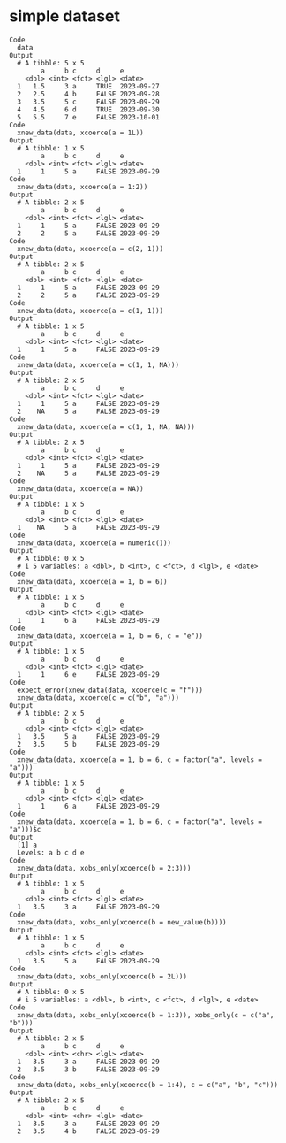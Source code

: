 # simple dataset

    Code
      data
    Output
      # A tibble: 5 x 5
            a     b c     d     e         
        <dbl> <int> <fct> <lgl> <date>    
      1   1.5     3 a     TRUE  2023-09-27
      2   2.5     4 b     FALSE 2023-09-28
      3   3.5     5 c     FALSE 2023-09-29
      4   4.5     6 d     TRUE  2023-09-30
      5   5.5     7 e     FALSE 2023-10-01
    Code
      xnew_data(data, xcoerce(a = 1L))
    Output
      # A tibble: 1 x 5
            a     b c     d     e         
        <dbl> <int> <fct> <lgl> <date>    
      1     1     5 a     FALSE 2023-09-29
    Code
      xnew_data(data, xcoerce(a = 1:2))
    Output
      # A tibble: 2 x 5
            a     b c     d     e         
        <dbl> <int> <fct> <lgl> <date>    
      1     1     5 a     FALSE 2023-09-29
      2     2     5 a     FALSE 2023-09-29
    Code
      xnew_data(data, xcoerce(a = c(2, 1)))
    Output
      # A tibble: 2 x 5
            a     b c     d     e         
        <dbl> <int> <fct> <lgl> <date>    
      1     1     5 a     FALSE 2023-09-29
      2     2     5 a     FALSE 2023-09-29
    Code
      xnew_data(data, xcoerce(a = c(1, 1)))
    Output
      # A tibble: 1 x 5
            a     b c     d     e         
        <dbl> <int> <fct> <lgl> <date>    
      1     1     5 a     FALSE 2023-09-29
    Code
      xnew_data(data, xcoerce(a = c(1, 1, NA)))
    Output
      # A tibble: 2 x 5
            a     b c     d     e         
        <dbl> <int> <fct> <lgl> <date>    
      1     1     5 a     FALSE 2023-09-29
      2    NA     5 a     FALSE 2023-09-29
    Code
      xnew_data(data, xcoerce(a = c(1, 1, NA, NA)))
    Output
      # A tibble: 2 x 5
            a     b c     d     e         
        <dbl> <int> <fct> <lgl> <date>    
      1     1     5 a     FALSE 2023-09-29
      2    NA     5 a     FALSE 2023-09-29
    Code
      xnew_data(data, xcoerce(a = NA))
    Output
      # A tibble: 1 x 5
            a     b c     d     e         
        <dbl> <int> <fct> <lgl> <date>    
      1    NA     5 a     FALSE 2023-09-29
    Code
      xnew_data(data, xcoerce(a = numeric()))
    Output
      # A tibble: 0 x 5
      # i 5 variables: a <dbl>, b <int>, c <fct>, d <lgl>, e <date>
    Code
      xnew_data(data, xcoerce(a = 1, b = 6))
    Output
      # A tibble: 1 x 5
            a     b c     d     e         
        <dbl> <int> <fct> <lgl> <date>    
      1     1     6 a     FALSE 2023-09-29
    Code
      xnew_data(data, xcoerce(a = 1, b = 6, c = "e"))
    Output
      # A tibble: 1 x 5
            a     b c     d     e         
        <dbl> <int> <fct> <lgl> <date>    
      1     1     6 e     FALSE 2023-09-29
    Code
      expect_error(xnew_data(data, xcoerce(c = "f")))
      xnew_data(data, xcoerce(c = c("b", "a")))
    Output
      # A tibble: 2 x 5
            a     b c     d     e         
        <dbl> <int> <fct> <lgl> <date>    
      1   3.5     5 a     FALSE 2023-09-29
      2   3.5     5 b     FALSE 2023-09-29
    Code
      xnew_data(data, xcoerce(a = 1, b = 6, c = factor("a", levels = "a")))
    Output
      # A tibble: 1 x 5
            a     b c     d     e         
        <dbl> <int> <fct> <lgl> <date>    
      1     1     6 a     FALSE 2023-09-29
    Code
      xnew_data(data, xcoerce(a = 1, b = 6, c = factor("a", levels = "a")))$c
    Output
      [1] a
      Levels: a b c d e
    Code
      xnew_data(data, xobs_only(xcoerce(b = 2:3)))
    Output
      # A tibble: 1 x 5
            a     b c     d     e         
        <dbl> <int> <fct> <lgl> <date>    
      1   3.5     3 a     FALSE 2023-09-29
    Code
      xnew_data(data, xobs_only(xcoerce(b = new_value(b))))
    Output
      # A tibble: 1 x 5
            a     b c     d     e         
        <dbl> <int> <fct> <lgl> <date>    
      1   3.5     5 a     FALSE 2023-09-29
    Code
      xnew_data(data, xobs_only(xcoerce(b = 2L)))
    Output
      # A tibble: 0 x 5
      # i 5 variables: a <dbl>, b <int>, c <fct>, d <lgl>, e <date>
    Code
      xnew_data(data, xobs_only(xcoerce(b = 1:3)), xobs_only(c = c("a", "b")))
    Output
      # A tibble: 2 x 5
            a     b c     d     e         
        <dbl> <int> <chr> <lgl> <date>    
      1   3.5     3 a     FALSE 2023-09-29
      2   3.5     3 b     FALSE 2023-09-29
    Code
      xnew_data(data, xobs_only(xcoerce(b = 1:4), c = c("a", "b", "c")))
    Output
      # A tibble: 2 x 5
            a     b c     d     e         
        <dbl> <int> <chr> <lgl> <date>    
      1   3.5     3 a     FALSE 2023-09-29
      2   3.5     4 b     FALSE 2023-09-29


